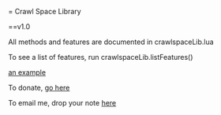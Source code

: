 = Crawl Space Library

==v1.0

All methods and features are documented in crawlspaceLib.lua

To see a list of features, run crawlspaceLib.listFeatures()

[an example](http://example.com/ "Title")

To donate, [go here](http://www.crawlspacegames.com/crawl-space-corona-sdk-library/ "Donate") 

To email me, drop your note [here](mailto:adam@crawlspacegames.com "Email")
